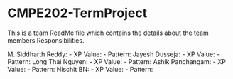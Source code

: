 # CMPE202-TermProject
This is a team ReadMe file which contains the details about the team members Responsibilities. 

M. Siddharth Reddy:
                  - XP Value:
                  - Pattern:
Jayesh Dusseja:
                  - XP Value:
                  - Pattern: 
Long Thai Nguyen:
                  - XP Value:
                  - Pattern:
Ashik Panchangam:
                  - XP Value:
                  - Pattern:
Nischit BN:
                  - XP Value:
                  - Pattern:                  